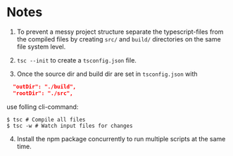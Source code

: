 # Notes

1. To prevent a messy project structure separate the typescript-files from the compiled files by creating `src/` and `build/` directories on the same file system level.

2. `tsc --init` to create a `tsconfig.json` file.

3. Once the source dir and build dir are set in `tsconfig.json` with

  ```json
    "outDir": "./build",
    "rootDir": "./src",
  ```

use folling cli-command:

  ```shell
  $ tsc # Compile all files
  $ tsc -w # Watch input files for changes
  ```
4. Install the npm package concurrently to run multiple scripts at the same time.
